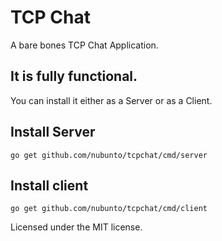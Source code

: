 # TCP Chat

A bare bones TCP Chat Application.

## It is fully functional.

You can install it either as a Server or as a Client.

## Install Server

    go get github.com/nubunto/tcpchat/cmd/server

## Install client

    go get github.com/nubunto/tcpchat/cmd/client


Licensed under the MIT license. 
